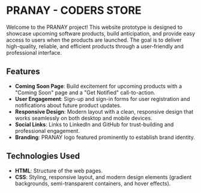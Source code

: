 # PRANAY - CODERS STORE

Welcome to the PRANAY project! This website prototype is designed to showcase upcoming software products, build anticipation, and provide easy access to users when the products are launched. The goal is to deliver high-quality, reliable, and efficient products through a user-friendly and professional interface.

## Features
- **Coming Soon Page**: Build excitement for upcoming products with a "Coming Soon" page and a "Get Notified" call-to-action.
- **User Engagement**: Sign-up and sign-in forms for user registration and notifications about future product updates.
- **Responsive Design**: Modern layout with a clean, responsive design that works seamlessly on both desktop and mobile devices.
- **Social Links**: Links to LinkedIn and GitHub for trust-building and professional engagement.
- **Branding**: PRANAY logo featured prominently to establish brand identity.

## Technologies Used
- **HTML**: Structure of the web pages.
- **CSS**: Styling, responsive layout, and modern design elements (gradient backgrounds, semi-transparent containers, and hover effects).



